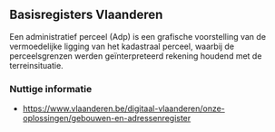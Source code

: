 ## Basisregisters Vlaanderen

Een administratief perceel (Adp) is een grafische voorstelling van de vermoedelijke ligging van het kadastraal perceel, waarbij de perceelsgrenzen werden geïnterpreteerd rekening houdend met de terreinsituatie.

### Nuttige informatie

- https://www.vlaanderen.be/digitaal-vlaanderen/onze-oplossingen/gebouwen-en-adressenregister
